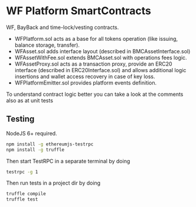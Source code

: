 # WF Platform SmartContracts

WF, BayBack and time-lock/vesting contracts.

- WFPlatform.sol acts as a base for all tokens operation (like issuing, balance storage, transfer).
- WFAsset.sol adds interface layout (described in BMCAssetInterface.sol)
- WFAssetWithFee.sol extends BMCAsset.sol with operations fees logic.
- WFAssetProxy.sol acts as a transaction proxy, provide an ERC20 interface (described in ERC20Interface.sol) and allows additional logic insertions and wallet access recovery in case of key loss.
- WFPlatformEmitter.sol provides platform events definition.

To understand contract logic better you can take a look at the comments also as at unit tests

## Testing

NodeJS 6+ required.
```bash
npm install -g ethereumjs-testrpc
npm install -g truffle
```

Then start TestRPC in a separate terminal by doing
```bash
testrpc -g 1
```

Then run tests in a project dir by doing
```bash
truffle compile
truffle test
```
